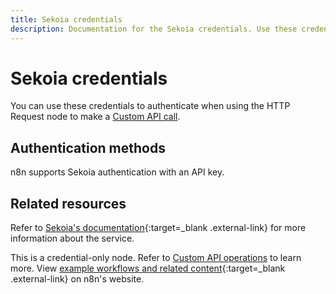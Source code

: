 ```yaml
---
title: Sekoia credentials
description: Documentation for the Sekoia credentials. Use these credentials to authenticate Sekoia in n8n, a workflow automation platform.
---
```


# Sekoia credentials

You can use these credentials to authenticate when using the HTTP Request node to make a [Custom API call](/integrations/custom-operations/).

## Authentication methods 

n8n supports Sekoia authentication with an API key.

## Related resources

Refer to [Sekoia's documentation](https://docs.sekoia.io/getting_started/){:target=_blank .external-link} for more information about the service.

This is a credential-only node. Refer to [Custom API operations](/integrations/custom-operations/) to learn more. View [example workflows and related content](https://n8n.io/integrations/sekoia/){:target=_blank .external-link} on n8n's website.
